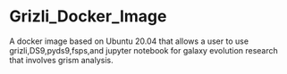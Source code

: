 # Grizli_Docker_Image
A docker image based on Ubuntu 20.04 that allows a user to use grizli,DS9,pyds9,fsps,and jupyter notebook for galaxy evolution research that involves grism analysis. 
